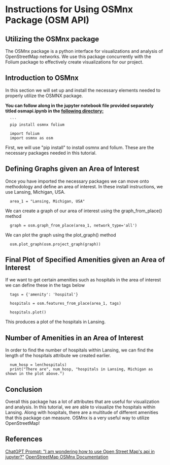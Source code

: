 # Instructions for Using OSMnx Package (OSM API)
## Utilizing the OSMnx package
The OSMnx package is a python interface for visualizations and analysis of OpenStreetMap networks. We use this package concurrently with the Folium package to effectively create visualizations for our project. 


## Introduction to OSMnx
In this section we will set up and install the necessary elements needed to properly utilize the OSMNX package.

**You can follow along in the jupyter notebook file provided separately titled osmapi.ipynb in the [following directory: ](/src/Osmnx.ipynb)**

      ```
      pip install osmnx folium
      
      import folium
      import osmnx as osm 
      
      
   First, we will use "pip install" to install osmnx and folium. These are the necessary packages needed in this tutorial. 

## Defining Graphs given an Area of Interest
   
   Once you have imported the necessary packages we can move onto methodology and define an area of interest. In these install instructions, we use Lansing, Michigan, USA.
      
      area_1 = "Lansing, Michigan, USA"
   We can create a graph of our area of interest using the graph_from_place() method 
      
      graph = osm.graph_from_place(area_1, network_type='all')
      
   We can plot the graph using the plot_graph() method
      
      osm.plot_graph(osm.project_graph(graph))

## Final Plot of Specified Amenities given an Area of Interest
      
   If we want to get certain amenities such as hospitals in the area of interest we can define these in the tags below
      
      tags = {'amenity': 'hospital'}
      
      hospitals = osm.features_from_place(area_1, tags)
      
      hospitals.plot()
   This produces a plot of the hospitals in Lansing. 
## Number of Amenities in an Area of Interest

In order to find the number of hospitals within Lansing, we can find the length of the hospitals attribute we created earlier. 

      num_hosp = len(hospitals)
      print("There are", num_hosp, "hospitals in Lansing, Michigan as shown in the plot above.")

## Conclusion
   Overall this package has a lot of attributes that are useful for visualization and analysis. In this tutorial, we are able to visualize the hospitals within Lansing. Along with hospitals, there are a multitude of different amenities that this package can measure. OSMnx is a very useful way to utilize OpenStreetMap!
   
      
      
## References
[ChatGPT Prompt: "I am wondering how to use Open Street Map's api in jupyter?"](https://chatgpt.com)
[OpenStreetMap OSMnx Documentation](https://osmnx.readthedocs.io/#:~:text=OSMnx%20is%20a%20Python%20package,then%20analyze%20and%20visualize%20them.)









      
